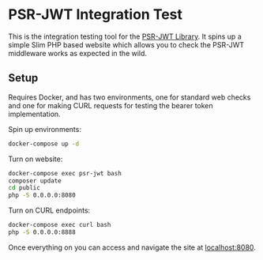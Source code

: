 # PSR-JWT Integration Test

This is the integration testing tool for the [PSR-JWT Library](https://github.com/RobDWaller/psr-jwt). It spins up a simple Slim PHP based website which allows you to check the PSR-JWT middleware works as expected in the wild.

## Setup

Requires Docker, and has two environments, one for standard web checks and one for making CURL requests for testing the bearer token implementation.

Spin up environments:

```bash
docker-compose up -d
```

Turn on website:

```bash
docker-compose exec psr-jwt bash
composer update
cd public
php -S 0.0.0.0:8080
```

Turn on CURL endpoints:

```bash
docker-compose exec curl bash
php -S 0.0.0.0:8888
```

Once everything on you can access and navigate the site at [localhost:8080](http://localhost:8080).